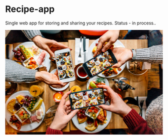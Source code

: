 # Recipe-app
Single web app for storing and sharing your recipes.
Status - in process..

<img src="src/main/resources/templates/food.jpg">
